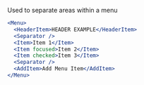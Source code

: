 Used to separate areas within a menu

```jsx
<Menu>
  <HeaderItem>HEADER EXAMPLE</HeaderItem>
  <Separator />
  <Item>Item 1</Item>
  <Item focused>Item 2</Item>
  <Item checked>Item 3</Item>
  <Separator />
  <AddItem>Add Menu Item</AddItem>
</Menu>
```
